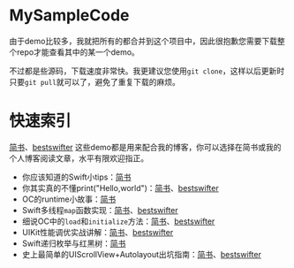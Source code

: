 # MySampleCode

由于demo比较多，我就把所有的都合并到这个项目中，因此很抱歉您需要下载整个repo才能查看其中的某一个demo。

不过都是些源码，下载速度非常快。我更建议您使用`git clone`，这样以后更新时只要`git pull`就可以了，避免了重复下载的麻烦。

# 快速索引
[简书]()、[bestswifter]()
这些demo都是用来配合我的博客，你可以选择在简书或我的个人博客阅读文章，水平有限欢迎指正。

* 你应该知道的Swift小tips：[简书](http://www.jianshu.com/p/a11c6060176c)
* 你其实真的不懂print("Hello,world")：[简书](http://www.jianshu.com/p/abb55919c453)、[bestswifter](http://bestswifter.com/helloworld/)
* OC的runtime小故事：[简书](http://www.jianshu.com/p/295cd2b6b42e)
* Swift多线程`map`函数实现：[简书](http://www.jianshu.com/p/ed61c56ed200)、[bestswifter](http://bestswifter.com/parallelmap/)
* 细说OC中的`load`和`initialize`方法：[简书](http://www.jianshu.com/p/d25f691f0b07)、[bestswifter](http://bestswifter.com/load-and-initialize/)
* UIKit性能调优实战讲解：[简书](http://www.jianshu.com/p/619cf14640f3)、[bestswifter](http://bestswifter.com/uikitxing-neng-diao-you-shi-zhan-jiang-jie/)
* Swift递归枚举与红黑树：[简书](http://www.jianshu.com/p/ad09e1f404b0)
* 史上最简单的UIScrollView+Autolayout出坑指南：[简书](http://www.jianshu.com/p/f7f1ba67c3ca)、[bestswifter](http://bestswifter.com/uiscrollviewwithautolayout/)
